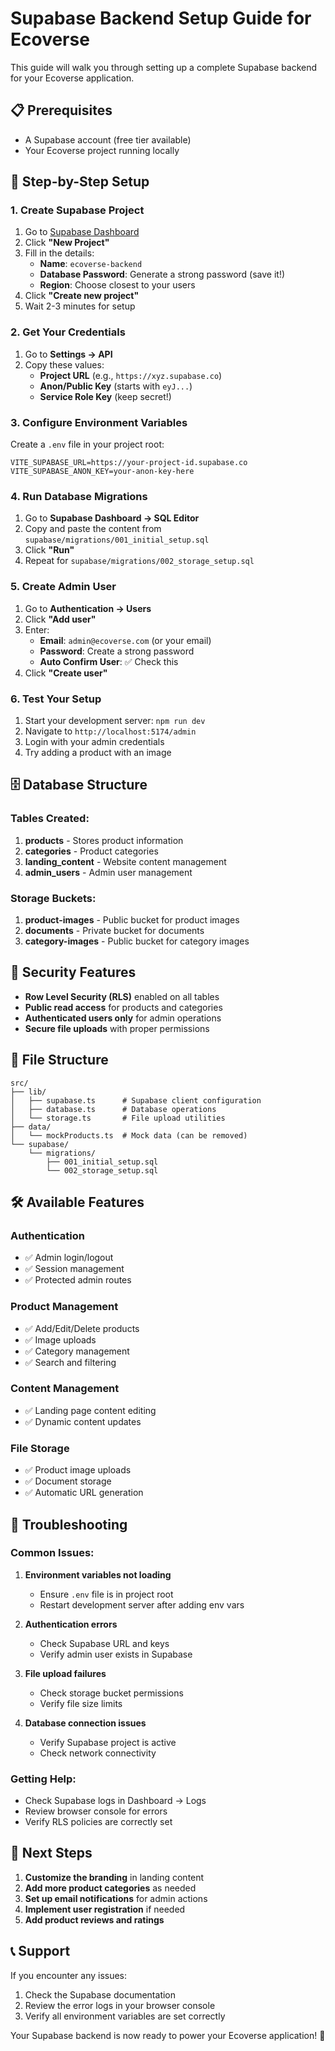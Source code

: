 # Supabase Backend Setup Guide for Ecoverse

This guide will walk you through setting up a complete Supabase backend for your Ecoverse application.

## 📋 Prerequisites

- A Supabase account (free tier available)
- Your Ecoverse project running locally

## 🚀 Step-by-Step Setup

### 1. Create Supabase Project

1. Go to [Supabase Dashboard](https://supabase.com/dashboard)
2. Click **"New Project"**
3. Fill in the details:
   - **Name**: `ecoverse-backend`
   - **Database Password**: Generate a strong password (save it!)
   - **Region**: Choose closest to your users
4. Click **"Create new project"**
5. Wait 2-3 minutes for setup

### 2. Get Your Credentials

1. Go to **Settings → API**
2. Copy these values:
   - **Project URL** (e.g., `https://xyz.supabase.co`)
   - **Anon/Public Key** (starts with `eyJ...`)
   - **Service Role Key** (keep secret!)

### 3. Configure Environment Variables

Create a `.env` file in your project root:

```env
VITE_SUPABASE_URL=https://your-project-id.supabase.co
VITE_SUPABASE_ANON_KEY=your-anon-key-here
```

### 4. Run Database Migrations

1. Go to **Supabase Dashboard → SQL Editor**
2. Copy and paste the content from `supabase/migrations/001_initial_setup.sql`
3. Click **"Run"**
4. Repeat for `supabase/migrations/002_storage_setup.sql`

### 5. Create Admin User

1. Go to **Authentication → Users**
2. Click **"Add user"**
3. Enter:
   - **Email**: `admin@ecoverse.com` (or your email)
   - **Password**: Create a strong password
   - **Auto Confirm User**: ✅ Check this
4. Click **"Create user"**

### 6. Test Your Setup

1. Start your development server: `npm run dev`
2. Navigate to `http://localhost:5174/admin`
3. Login with your admin credentials
4. Try adding a product with an image

## 🗄️ Database Structure

### Tables Created:

1. **products** - Stores product information
2. **categories** - Product categories
3. **landing_content** - Website content management
4. **admin_users** - Admin user management

### Storage Buckets:

1. **product-images** - Public bucket for product images
2. **documents** - Private bucket for documents
3. **category-images** - Public bucket for category images

## 🔐 Security Features

- **Row Level Security (RLS)** enabled on all tables
- **Public read access** for products and categories
- **Authenticated users only** for admin operations
- **Secure file uploads** with proper permissions

## 📁 File Structure

```
src/
├── lib/
│   ├── supabase.ts      # Supabase client configuration
│   ├── database.ts      # Database operations
│   └── storage.ts       # File upload utilities
├── data/
│   └── mockProducts.ts  # Mock data (can be removed)
└── supabase/
    └── migrations/
        ├── 001_initial_setup.sql
        └── 002_storage_setup.sql
```

## 🛠️ Available Features

### Authentication
- ✅ Admin login/logout
- ✅ Session management
- ✅ Protected admin routes

### Product Management
- ✅ Add/Edit/Delete products
- ✅ Image uploads
- ✅ Category management
- ✅ Search and filtering

### Content Management
- ✅ Landing page content editing
- ✅ Dynamic content updates

### File Storage
- ✅ Product image uploads
- ✅ Document storage
- ✅ Automatic URL generation

## 🔧 Troubleshooting

### Common Issues:

1. **Environment variables not loading**
   - Ensure `.env` file is in project root
   - Restart development server after adding env vars

2. **Authentication errors**
   - Check Supabase URL and keys
   - Verify admin user exists in Supabase

3. **File upload failures**
   - Check storage bucket permissions
   - Verify file size limits

4. **Database connection issues**
   - Verify Supabase project is active
   - Check network connectivity

### Getting Help:

- Check Supabase logs in Dashboard → Logs
- Review browser console for errors
- Verify RLS policies are correctly set

## 🚀 Next Steps

1. **Customize the branding** in landing content
2. **Add more product categories** as needed
3. **Set up email notifications** for admin actions
4. **Implement user registration** if needed
5. **Add product reviews and ratings**

## 📞 Support

If you encounter any issues:
1. Check the Supabase documentation
2. Review the error logs in your browser console
3. Verify all environment variables are set correctly

Your Supabase backend is now ready to power your Ecoverse application! 🎉
